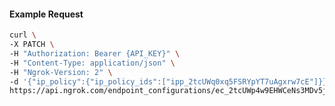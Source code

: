 <!-- Code generated for API Clients. DO NOT EDIT. -->

#### Example Request

```bash
curl \
-X PATCH \
-H "Authorization: Bearer {API_KEY}" \
-H "Content-Type: application/json" \
-H "Ngrok-Version: 2" \
-d '{"ip_policy":{"ip_policy_ids":["ipp_2tcUWq0xq5FSRYpYT7uAgxrw7cE"]}}' \
https://api.ngrok.com/endpoint_configurations/ec_2tcUWp4w9EHWCeNs3MDv5jcaEpz
```
